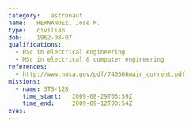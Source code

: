 ```yaml
---
category:	astronaut
name:	HERNANDEZ, Jose M.
type:	civilian
dob:	1962-08-07
qualifications:
  - BSc in electrical engineering
  - MSc in electrical & computer engineering
references:
  - http://www.nasa.gov/pdf/740566main_current.pdf
missions:
  - name: STS-128
    time_start:   2009-08-29T03:59Z
    time_end:     2009-09-12T00:54Z
evas:
---
```

